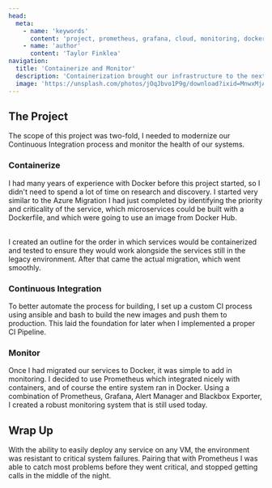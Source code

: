 ```yaml
---
head:
  meta:
    - name: 'keywords'
      content: 'project, prometheus, grafana, cloud, monitoring, docker, container, containerize, ci, continuous integration, ansible, bash'
    - name: 'author'
      content: 'Taylor Finklea'
navigation:
  title: 'Containerize and Monitor'
  description: 'Containerization brought our infrastructure to the next level. Before this project, all of the microservices were manually built and deployed directly on the host. I used my previous knowledge of Docker to get a CI process developed and standardize our images. Finally, after being woken up many times in the night for something being broken, it was time to do some monitoring. '
  image: 'https://unsplash.com/photos/jOqJbvo1P9g/download?ixid=MnwxMjA3fDB8MXxzZWFyY2h8Mnx8c2hpcHBpbmclMjBjb250YWluZXJ8ZW58MHx8fHwxNjc2Mzg0NTIz&force=true&w=1920'
---
```


## The Project
The scope of this project was two-fold, I needed to modernize our Continuous Integration process and monitor the health of our systems. 

### Containerize
I had many years of experience with Docker before this project started, so I didn't need to spend a lot of time on research and discovery. I started very similar to the Azure Migration I had just completed by identifying the priority and criticality of the service, which microservices could be built with a Dockerfile, and which were going to use an image from Docker Hub. 

<br>
I created an outline for the order in which services would be containerized and tested to ensure they would work alongside the services still in the legacy environment. After that came the actual migration, which went smoothly. 

### Continuous Integration
To better automate the process for building, I set up a custom CI process using ansible and bash to build the new images and push them to production. This laid the foundation for later when I implemented a proper CI Pipeline. 

### Monitor
Once I had migrated our services to Docker, it was simple to add in monitoring. I decided to use Prometheus which integrated nicely with containers, and of course the entire system ran in Docker. Using a combination of Prometheus, Grafana, Alert Manager and Blackbox Exporter, I created a robust monitoring system that is still used today. 

## Wrap Up
With the ability to easily deploy any service on any VM, the environment was resistant to critical system failures. Pairing that with Prometheus I was able to catch most problems before they went critical, and stopped getting calls in the middle of the night.